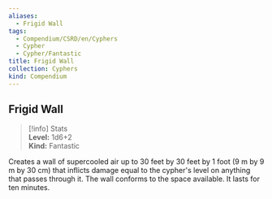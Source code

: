 ```yaml
---
aliases:
  - Frigid Wall
tags:
  - Compendium/CSRD/en/Cyphers
  - Cypher
  - Cypher/Fantastic
title: Frigid Wall
collection: Cyphers
kind: Compendium
---
```

## Frigid Wall  
>[!info] Stats  
> **Level:** 1d6+2  
> **Kind:** Fantastic
  
Creates a wall of supercooled air up to 30 feet by 30 feet by 1 foot (9 m by 9 m by 30 cm) that inflicts damage equal to the cypher's level on anything that passes through it. The wall conforms to the space available. It lasts for ten minutes.
